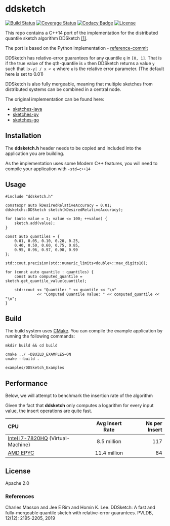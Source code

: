 # ddsketch

[![Build Status](https://travis-ci.com/tudor1805/sketches-cpp.svg?branch=master)](https://travis-ci.com/github/tudor1805/sketches-cpp/builds)
[![Coverage Status](https://coveralls.io/repos/github/tudor1805/sketches-cpp/badge.svg?branch=master)](https://coveralls.io/github/tudor1805/sketches-cpp?branch=master)
[![Codacy Badge](https://app.codacy.com/project/badge/Grade/f857296d43db467cbff1d498650427b1)](https://www.codacy.com/gh/tudor1805/sketches-cpp/dashboard?utm_source=github.com&amp;utm_medium=referral&amp;utm_content=tudor1805/sketches-cpp&amp;utm_campaign=Badge_Grade)
[![License](https://img.shields.io/badge/License-Apache%202.0-blue.svg)](https://opensource.org/licenses/Apache-2.0)

This repo contains a C++14 port of the implementation for the distributed quantile sketch algorithm DDSketch [[1]](#References).

The port is based on the Python implementation - [reference-commit](https://github.com/DataDog/sketches-py/commit/4ea7ffafd91747d0b868488d7d6836f6473f5e83)

DDSketch has relative-error guarantees for any quantile `q` in `[0, 1]`. That is if the true value of the qth-quantile is `x` then DDSketch returns a value `y` such that `|x-y| / x < e` where `e` is the relative error parameter. (The default here is set to 0.01)

DDSketch is also fully mergeable, meaning that multiple sketches from distributed systems can be combined in a central node.

The original implementation can be found here:
*   [sketches-java](https://github.com/DataDog/sketches-java)
*   [sketches-py](https://github.com/DataDog/sketches-py)
*   [sketches-go](https://github.com/DataDog/sketches-go)

## Installation

The **ddsketch.h** header needs to be copied and included into the application you are building.

As the implementation uses some Modern C++ features, you will need to compile your application with `-std=c++14`

## Usage
    #include "ddsketch.h"

    constexpr auto kDesiredRelativeAccuracy = 0.01;
    ddsketch::DDSketch sketch(kDesiredRelativeAccuracy);

    for (auto value = 1; value <= 100; ++value) {
        sketch.add(value);
    }

    const auto quantiles = {
        0.01, 0.05, 0.10, 0.20, 0.25,
        0.40, 0.50, 0.60, 0.75, 0.85,
        0.95, 0.96, 0.97, 0.98, 0.99
    };

    std::cout.precision(std::numeric_limits<double>::max_digits10);

    for (const auto quantile : quantiles) {
        const auto computed_quantile = sketch.get_quantile_value(quantile);

        std::cout << "Quantile: " << quantile << "\n"
                  << "Computed Quantile Value: " << computed_quantile << "\n";
    }

## Build

The build system uses [CMake](https://cmake.org/).
You can compile the example application by running the following commands:

    mkdir build && cd build

    cmake ../ -DBUILD_EXAMPLES=ON
    cmake --build .

    examples/DDSketch_Examples

## Performance

Below, we will attempt to benchmark the insertion rate of the algorithm

Given the fact that **ddsketch** only computes a logarithm for every input value, the insert operations are quite fast.

| CPU      | Avg Insert Rate | Ns per Insert |
| :---        |    :----:   |          ---: |
| [Intel i7-7820HQ](https://www.intel.com/content/www/us/en/products/processors/core/i7-processors/i7-7820hq.html)  (Virtual-Machine)   | 8.5 million       | 117  |
| [AMD EPYC](https://www.amd.com/en/products/cpu/amd-epyc-7302)   | 11.4 million | 84     |

## License

Apache 2.0

### References
Charles Masson and Jee E Rim and Homin K. Lee. DDSketch: A fast and fully-mergeable quantile sketch with relative-error guarantees. PVLDB, 12(12): 2195-2205, 2019
